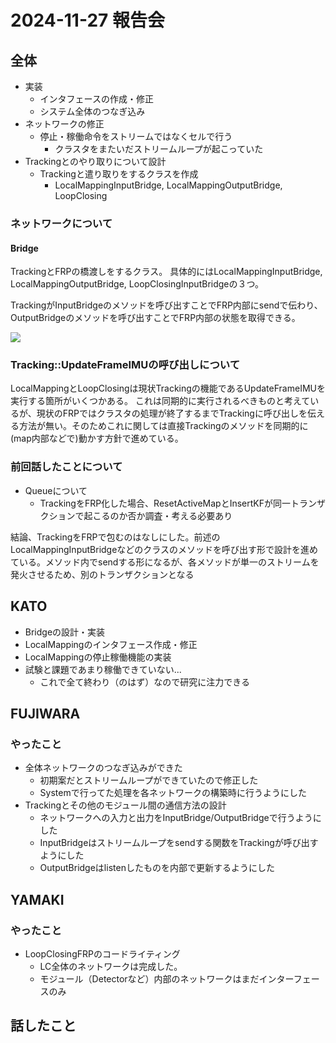 # 2024-11-27 報告会

## 全体

- 実装
  - インタフェースの作成・修正
  - システム全体のつなぎ込み
- ネットワークの修正
  - 停止・稼働命令をストリームではなくセルで行う
    - クラスタをまたいだストリームループが起こっていた
- Trackingとのやり取りについて設計
  - Trackingと遣り取りをするクラスを作成
    - LocalMappingInputBridge, LocalMappingOutputBridge, LoopClosing

### ネットワークについて

#### Bridge

TrackingとFRPの橋渡しをするクラス。
具体的にはLocalMappingInputBridge, LocalMappingOutputBridge, LoopClosingInputBridgeの３つ。

TrackingがInputBridgeのメソッドを呼び出すことでFRP内部にsendで伝わり、OutputBridgeのメソッドを呼び出すことでFRP内部の状態を取得できる。

![](../images/bridge.png)

### Tracking::UpdateFrameIMUの呼び出しについて

LocalMappingとLoopClosingは現状Trackingの機能であるUpdateFrameIMUを実行する箇所がいくつかある。
これは同期的に実行されるべきものと考えているが、現状のFRPではクラスタの処理が終了するまでTrackingに呼び出しを伝える方法が無い。そのためこれに関しては直接Trackingのメソッドを同期的に(map内部などで)動かす方針で進めている。

### 前回話したことについて

- Queueについて
  - TrackingをFRP化した場合、ResetActiveMapとInsertKFが同一トランザクションで起こるのか否か調査・考える必要あり

結論、TrackingをFRPで包むのはなしにした。前述のLocalMappingInputBridgeなどのクラスのメソッドを呼び出す形で設計を進めている。メソッド内でsendする形になるが、各メソッドが単一のストリームを発火させるため、別のトランザクションとなる

## KATO

- Bridgeの設計・実装
- LocalMappingのインタフェース作成・修正
- LocalMappingの停止稼働機能の実装
- 試験と課題であまり稼働できていない...
  - これで全て終わり（のはず）なので研究に注力できる

## FUJIWARA

### やったこと

- 全体ネットワークのつなぎ込みができた
  - 初期案だとストリームループができていたので修正した
  - Systemで行ってた処理を各ネットワークの構築時に行うようにした
- Trackingとその他のモジュール間の通信方法の設計
  - ネットワークへの入力と出力をInputBridge/OutputBridgeで行うようにした
  - InputBridgeはストリームループをsendする関数をTrackingが呼び出すようにした
  - OutputBridgeはlistenしたものを内部で更新するようにした

## YAMAKI

### やったこと

- LoopClosingFRPのコードライティング
  - LC全体のネットワークは完成した。
  - モジュール（Detectorなど）内部のネットワークはまだインターフェースのみ

## 話したこと
